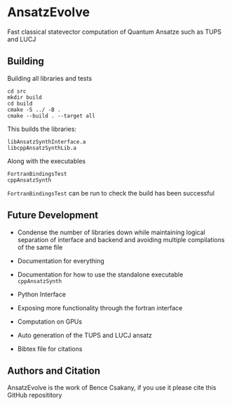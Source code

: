 # AnsatzEvolve
Fast classical statevector computation of Quantum Ansatze such as TUPS and LUCJ
## Building
Building all libraries and tests
```
cd src
mkdir build
cd build
cmake -S ../ -B .
cmake --build . --target all
```
This builds the libraries:
```
libAnsatzSynthInterface.a
libcppAnsatzSynthLib.a
```
Along with the executables
```
FortranBindingsTest
cppAnsatzSynth
```
```FortranBindingsTest``` can be run to check the build has been successful
## Future Development
* Condense the number of libraries down while maintaining logical separation of interface and backend and avoiding multiple compilations of the same file
* Documentation for everything
* Documentation for how to use the standalone executable ```cppAnsatzSynth```
* Python Interface
* Exposing more functionality through the fortran interface

* Computation on GPUs
* Auto generation of the TUPS and LUCJ ansatz
* Bibtex file for citations

## Authors and Citation
AnsatzEvolve is the work of Bence Csakany, if you use it please cite this GitHub reposititory
